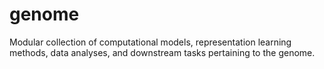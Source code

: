 # genome
Modular collection of computational models, representation learning methods, data analyses, and downstream tasks pertaining to the genome.
